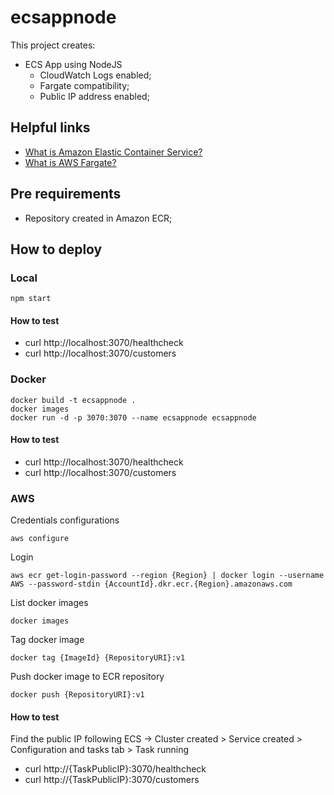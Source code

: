 # ecsappnode

This project creates:
- ECS App using NodeJS
    - CloudWatch Logs enabled;
    - Fargate compatibility;
    - Public IP address enabled;

## Helpful links

- [What is Amazon Elastic Container Service?][1]
- [What is AWS Fargate?][2]

[1]: https://docs.aws.amazon.com/AmazonECS/latest/developerguide/Welcome.html
[2]: https://docs.aws.amazon.com/AmazonECS/latest/userguide/what-is-fargate.html

## Pre requirements

- Repository created in Amazon ECR;

## How to deploy

### Local

```
npm start
```

#### How to test

- curl http://localhost:3070/healthcheck
- curl http://localhost:3070/customers

### Docker

```
docker build -t ecsappnode .
docker images
docker run -d -p 3070:3070 --name ecsappnode ecsappnode
```

#### How to test

- curl http://localhost:3070/healthcheck
- curl http://localhost:3070/customers

### AWS

Credentials configurations
```
aws configure
```

Login
```
aws ecr get-login-password --region {Region} | docker login --username AWS --password-stdin {AccountId}.dkr.ecr.{Region}.amazonaws.com 
```

List docker images
```
docker images
```

Tag docker image
```
docker tag {ImageId} {RepositoryURI}:v1
```

Push docker image to ECR repository
```
docker push {RepositoryURI}:v1
```

#### How to test

Find the public IP following ECS -> Cluster created > Service created > Configuration and tasks tab > Task running

- curl http://{TaskPublicIP}:3070/healthcheck
- curl http://{TaskPublicIP}:3070/customers